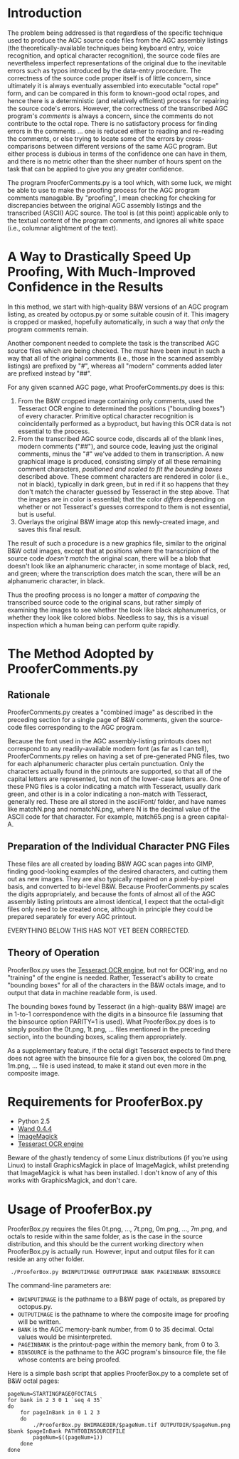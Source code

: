 # Introduction

The problem being addressed is that regardless of the specific technique used to produce the
AGC source code files from the AGC assembly listings (the theoretically-available techniques
being keyboard entry, voice recognition, and optical character recognition), the source code
files are nevertheless imperfect representations of the original due to the inevitable errors
such as typos introduced by the data-entry procedure.  The correctness of the source code proper
itself is of little concern, since ultimately it is always eventually assembled into executable
"octal rope" form, and can be compared in this form to known-good octal ropes, and hence there
is a deterministic (and relatively efficient) process for repairing the source code's errors.
However, the correctness of the transcribed AGC program's _comments_ is always a concern, since 
the comments do not contribute to the octal rope.  There is no satisfactory process for finding errors 
in the comments ... one is reduced either
to reading and re-reading the comments, or else trying to locate some of the 
errors by cross-comparisons between different versions of the same AGC program.  But either process
is dubious in terms of the confidence one can have in them, and there is no metric other than
the sheer number of hours spent on the task that can be applied to give you any greater confidence.

The program ProoferComments.py is a tool which, with some luck, we might be able to use to
make the proofing process for the AGC program comments managable. By "proofing", I mean checking for
checking for discrepancies between the original AGC assembly listings and the transcribed
(ASCII) AGC source.  The tool is (at this point) applicable only to the textual content of 
the program comments, and ignores all white space (i.e., columnar alightment of the text).

# A Way to Drastically Speed Up Proofing, With Much-Improved Confidence in the Results

In this method, we start with high-quality B&W versions of an AGC program listing, as created
by octopus.py or some suitable cousin of it.  This imagery is cropped or masked, hopefully automatically,
in such a way that _only_ the program comments remain.

Another component needed to complete the task is the transcribed AGC source files which are being checked.
The _must_ have been input in such a way that all of the original comments (i.e., those in the scanned
assembly listings) are prefixed by "#", whereas all "modern" comments added later are prefixed instead
by "##".

For any given scanned AGC page, what ProoferComments.py does is this:

1. From the B&W cropped image containing only comments, used the Tesseract OCR engine
   to determined the positions ("bounding boxes") of every character.  Primitive 
   optical character recognition is coincidentally performed as a byproduct, but 
   having this OCR data is not essential to the process.
2. From the transcribed AGC source code, discards all of the blank lines, modern comments
   ("##"), and source code, leaving just the original comments, minus the "#" we've added
   to them in transcription.  A new graphical image is produced, consisting simply of all
   these remaining comment characters, _positioned and scaled to fit the bounding boxes_
   described above. These comment characters are rendered in color (i.e., not in black),
   typically in dark green, but in red if it so happens that they don't match the character
   guessed by Tesseract in the step above.  That the images are in color is essential;
   that the color _differs_ depending on whether or not Tesseract's guesses correspond to them
   is not essential, but is useful.
3. Overlays the original B&W image atop this newly-created image, and saves this final
   result.

The result of such a procedure is a new graphics file, similar to the original B&W octal images,
except that at positions where the transcripion of the source code _doesn't match_ the original
scan, there will be a blob that doesn't look like an alphanumeric character, in some montage of 
black, red, and green; where the transcription
does match the scan, there will be an alphanumeric character, in black.

Thus the proofing process is no longer a matter of _comparing_ the transcribed source code to
the original scans, but rather simply of examining the images to see whether the look like black
alphanumerics, or whether they look like colored blobs.  Needless to say, this is a visual
inspection which a human being can perform quite rapidly.

# The Method Adopted by ProoferComments.py

## Rationale

ProoferComments.py creates a "combined image" as described in the preceding section for a 
single page of B&W comments, given the source-code files corresponding to the AGC program.

Because the font used in the AGC assembly-listing printouts does not correspond to any
readily-available modern font (as far as I can tell), ProoferComments.py relies on having a
set of pre-generated PNG files, two for each alphanumeric character plus certain punctuation.
Only the characters actually found in the printouts are supported, so that all of the capital
letters are represented, but non of the lower-case letters are.  One of these PNG files is a color indicating a match with
Tesseract, usually dark green, and other is in a color indicating a non-match with Tesseract, 
generally red.  These are all stored in the asciiFont/ folder, and have names like matchN.png
and nomatchN.png, where N is the decimal value of the ASCII code for that character.  For 
example, match65.png is a green capital-A.

## Preparation of the Individual Character PNG Files

These files are all created by loading B&W AGC scan pages into GIMP, finding good-looking
examples of the desired characters, and cutting them out as new images.  They are also
typically repaired on a pixel-by-pixel basis, and converted to bi-level B&W.
Because ProoferComments.py scales the digits appropriately, and because the fonts of 
almost all of the AGC assembly listing printouts are almost identical, I expect that
the octal-digit files only need to be created once, although in principle they could be
prepared separately for every AGC printout.

EVERYTHING BELOW THIS HAS NOT YET BEEN CORRECTED.

## Theory of Operation

ProoferBox.py uses the [Tesseract OCR engine](https://github.com/tesseract-ocr), but not
for OCR'ing, and no "training" of the engine is needed.  Rather, Tesseract's ability to create
"bounding boxes" for all of the characters in the B&W octals image, and to output that data in
machine readable form, is used.

The bounding boxes found by Tesseract (in a high-quality B&W image) are in 1-to-1 correspondence
with the digits in a binsource file (assuming that the binsource option PARITY=1 is used).  What
ProoferBox.py does is to simply position the 0t.png, 1t.png, ... files mentioned in the
preceding section, into the bounding boxes, scaling them appropriately.  

As a supplementary feature, if the octal digit Tesseract expects to find there does not agree
with the binsource file for a given box, the colored 0m.png, 1m.png, ... file is used instead,
to make it stand out even more in the composite image.

# Requirements for ProoferBox.py

* Python 2.5
* [Wand 0.4.4](http://docs.wand-py.org)
* [ImageMagick](http://www.imagemagick.org)
* [Tesseract OCR engine](https://github.com/tesseract-ocr)

Beware of the ghastly 
tendency of some Linux distributions (if you're using Linux) to install GraphicsMagick
in place of ImageMagick, whilst pretending that ImageMagick is what has been installed.
I don't know of any of this works with GraphicsMagick, and don't care.

# Usage of ProoferBox.py

ProoferBox.py requires the files 0t.png, ..., 7t.png, 0m.png, ..., 7m.png, and octals
to reside within the same folder, as is the case in the source distribution, and this should
be the current working directory when ProoferBox.py is actually run.  However,
input and output files for it can reside an any other folder.

     ./ProoferBox.py BWINPUTIMAGE OUTPUTIMAGE BANK PAGEINBANK BINSOURCE

The command-line parameters are:

* `BWINPUTIMAGE` is the pathname to a B&W page of octals, as prepared by octopus.py.
* `OUTPUTIMAGE` is the pathname to where the composite image for proofing will be written.
* `BANK` is the AGC memory-bank number, from 0 to 35 decimal.  Octal values would be misinterpreted.
* `PAGEINBANK` is the printout-page within the memory bank, from 0 to 3.
* `BINSOURCE` is the pathname to the AGC program's binsource file, the file whose contents are being proofed.

Here is a simple bash script that applies ProoferBox.py to a complete set of B&W octal 
pages:

	pageNum=STARTINGPAGEOFOCTALS
	for bank in 2 3 0 1 `seq 4 35`
	do
		for pageInBank in 0 1 2 3
		do 
			./ProoferBox.py BWIMAGEDIR/$pageNum.tif OUTPUTDIR/$pageNum.png $bank $pageInBank PATHTOBINSOURCEFILE
			pageNum=$((pageNum+1))
		done
	done
